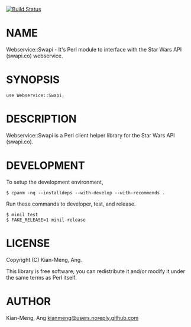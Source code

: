 [![Build Status](https://travis-ci.org/kianmeng/webservice-swapi.svg?branch=master)](https://travis-ci.org/kianmeng/webservice-swapi)
# NAME

Webservice::Swapi - It's Perl module to interface with the Star Wars API (swapi.co) webservice.

# SYNOPSIS

    use Webservice::Swapi;

# DESCRIPTION

Webservice::Swapi is a Perl client helper library for the Star Wars API (swapi.co).

# DEVELOPMENT

To setup the development environment,

    $ cpanm -nq --installdeps --with-develop --with-recommends .

Run these commands to developer, test, and release.

    $ minil test
    $ FAKE_RELEASE=1 minil release

# LICENSE

Copyright (C) Kian-Meng, Ang.

This library is free software; you can redistribute it and/or modify
it under the same terms as Perl itself.

# AUTHOR

Kian-Meng, Ang <kianmeng@users.noreply.github.com>
